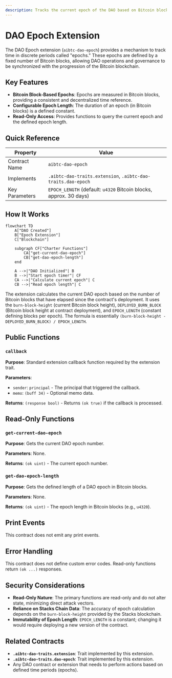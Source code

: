 ```yaml
---
description: Tracks the current epoch of the DAO based on Bitcoin block progression.
---
```


# DAO Epoch Extension

The DAO Epoch extension (`aibtc-dao-epoch`) provides a mechanism to track time in discrete periods called "epochs." These epochs are defined by a fixed number of Bitcoin blocks, allowing DAO operations and governance to be synchronized with the progression of the Bitcoin blockchain.

## Key Features

- **Bitcoin Block-Based Epochs**: Epochs are measured in Bitcoin blocks, providing a consistent and decentralized time reference.
- **Configurable Epoch Length**: The duration of an epoch (in Bitcoin blocks) is a defined constant.
- **Read-Only Access**: Provides functions to query the current epoch and the defined epoch length.

## Quick Reference

| Property       | Value                                                             |
| -------------- | ----------------------------------------------------------------- |
| Contract Name  | `aibtc-dao-epoch`                                                 |
| Implements     | `.aibtc-dao-traits.extension`, `.aibtc-dao-traits.dao-epoch`      |
| Key Parameters | `EPOCH_LENGTH` (default: `u4320` Bitcoin blocks, approx. 30 days) |

## How It Works

```mermaid
flowchart TD
    A["DAO Created"]
    B["Epoch Extension"]
    C["Blockchain"]

    subgraph CF["Charter Functions"]
        CA["get-current-dao-epoch"]
        CB["get-dao-epoch-length"]
    end

    A -->|"DAO Initialized"| B
    B -->|"Start epoch timer"| CF
    CA -->|"Calculate current epoch"| C
    CB -->|"Read epoch length"| C
```

The extension calculates the current DAO epoch based on the number of Bitcoin blocks that have elapsed since the contract's deployment. It uses the `burn-block-height` (current Bitcoin block height), `DEPLOYED_BURN_BLOCK` (Bitcoin block height at contract deployment), and `EPOCH_LENGTH` (constant defining blocks per epoch). The formula is essentially `(burn-block-height - DEPLOYED_BURN_BLOCK) / EPOCH_LENGTH`.

## Public Functions

### `callback`

**Purpose**: Standard extension callback function required by the extension trait.

**Parameters**:

- `sender`: `principal` - The principal that triggered the callback.
- `memo`: `(buff 34)` - Optional memo data.

**Returns**: `(response bool)` - Returns `(ok true)` if the callback is processed.

## Read-Only Functions

### `get-current-dao-epoch`

**Purpose**: Gets the current DAO epoch number.

**Parameters**: None.

**Returns**: `(ok uint)` - The current epoch number.

### `get-dao-epoch-length`

**Purpose**: Gets the defined length of a DAO epoch in Bitcoin blocks.

**Parameters**: None.

**Returns**: `(ok uint)` - The epoch length in Bitcoin blocks (e.g., `u4320`).

## Print Events

This contract does not emit any print events.

## Error Handling

This contract does not define custom error codes. Read-only functions return `(ok ...)` responses.

## Security Considerations

- **Read-Only Nature**: The primary functions are read-only and do not alter state, minimizing direct attack vectors.
- **Reliance on Stacks Chain Data**: The accuracy of epoch calculation depends on the `burn-block-height` provided by the Stacks blockchain.
- **Immutability of Epoch Length**: `EPOCH_LENGTH` is a constant; changing it would require deploying a new version of the contract.

## Related Contracts

- **`.aibtc-dao-traits.extension`**: Trait implemented by this extension.
- **`.aibtc-dao-traits.dao-epoch`**: Trait implemented by this extension.
- Any DAO contract or extension that needs to perform actions based on defined time periods (epochs).
